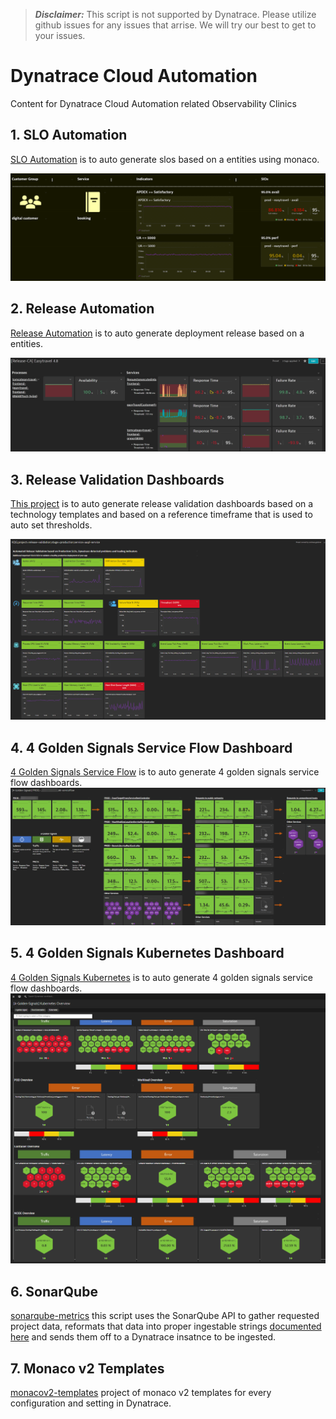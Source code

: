 > **_Disclaimer:_** This script is not supported by Dynatrace. Please utilize github issues for any issues that arrise. We will try our best to get to your issues.

# Dynatrace Cloud Automation
Content for Dynatrace Cloud Automation related Observability Clinics

## 1. SLO Automation

[SLO Automation](slo-automation/README.md) is to auto generate slos based on a entities using monaco.

![](./slo-automation/slo-dashboard/image/dashboard.png)

## 2. Release Automation

[Release Automation](release-automation/README.md) is to auto generate deployment release based on a entities.

![](./release-automation/image/dashboard.png)

## 3. Release Validation Dashboards

[This project](release-validation-dashboards/README.md) is to auto generate release validation dashboards based on a technology templates and based on a reference timeframe that is used to auto set thresholds.

![](./release-validation-dashboards/image/dashboard.png)

## 4. 4 Golden Signals Service Flow Dashboard

[4 Golden Signals Service Flow](4-golden-signals-serviceflow/README.md) is to auto generate 4 golden signals service flow dashboards.
![](./4-golden-signals-serviceflow/image/dashboard.png)

## 5. 4 Golden Signals Kubernetes Dashboard

[4 Golden Signals Kubernetes](4-golden-signals-kubernetes/README.md) is to auto generate 4 golden signals service flow dashboards.
![](./4-golden-signals-kubernetes/image/dashboard.png)

## 6. SonarQube
[sonarqube-metrics](sonarqube-metrics/README.md) this script uses the SonarQube API to gather requested project data, reformats that data into proper ingestable strings [documented here](https://www.dynatrace.com/support/help/extend-dynatrace/extend-metrics/reference/metric-ingestion-protocol#metadata) and sends them off to a Dynatrace insatnce to be ingested. 

## 7. Monaco v2 Templates 
[monacov2-templates](monacov2-templates/README.md) project of monaco v2 templates for every configuration and setting in Dynatrace.